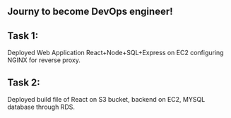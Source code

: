 
## Journy to become DevOps engineer!
## Task 1:
   Deployed Web Application React+Node+SQL+Express on EC2 configuring NGINX for reverse proxy.
## Task 2:
   Deployed build file of React on S3 bucket, backend on EC2, MYSQL database through RDS.
